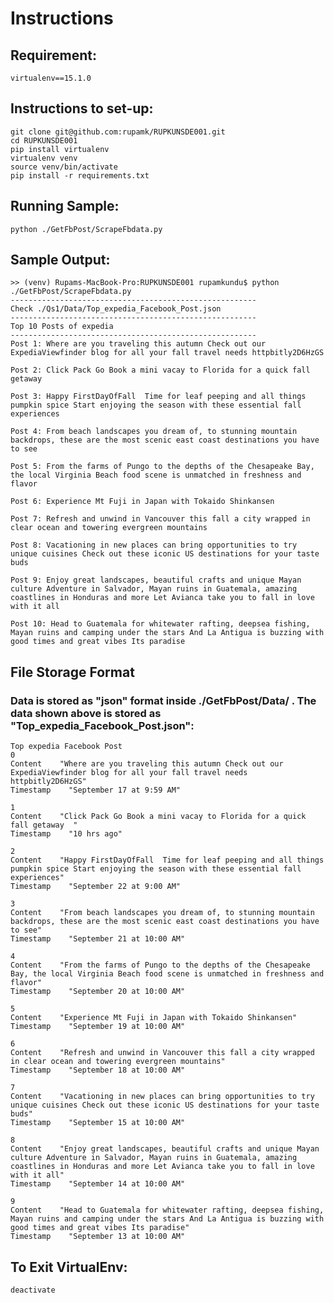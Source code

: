 # Instructions

## Requirement: 
    virtualenv==15.1.0

## Instructions to set-up:
    git clone git@github.com:rupamk/RUPKUNSDE001.git
    cd RUPKUNSDE001
    pip install virtualenv
    virtualenv venv
    source venv/bin/activate
    pip install -r requirements.txt

## Running Sample:

    python ./GetFbPost/ScrapeFbdata.py

## Sample Output:

    >> (venv) Rupams-MacBook-Pro:RUPKUNSDE001 rupamkundu$ python ./GetFbPost/ScrapeFbdata.py
    -------------------------------------------------------
    Check ./Qs1/Data/Top_expedia_Facebook_Post.json
    -------------------------------------------------------
    Top 10 Posts of expedia
    -------------------------------------------------------
    Post 1: Where are you traveling this autumn Check out our ExpediaViewfinder blog for all your fall travel needs httpbitly2D6HzGS

    Post 2: Click Pack Go Book a mini vacay to Florida for a quick fall getaway  

    Post 3: Happy FirstDayOfFall  Time for leaf peeping and all things pumpkin spice Start enjoying the season with these essential fall experiences

    Post 4: From beach landscapes you dream of, to stunning mountain backdrops, these are the most scenic east coast destinations you have to see

    Post 5: From the farms of Pungo to the depths of the Chesapeake Bay, the local Virginia Beach food scene is unmatched in freshness and flavor

    Post 6: Experience Mt Fuji in Japan with Tokaido Shinkansen

    Post 7: Refresh and unwind in Vancouver this fall a city wrapped in clear ocean and towering evergreen mountains

    Post 8: Vacationing in new places can bring opportunities to try unique cuisines Check out these iconic US destinations for your taste buds

    Post 9: Enjoy great landscapes, beautiful crafts and unique Mayan culture Adventure in Salvador, Mayan ruins in Guatemala, amazing coastlines in Honduras and more Let Avianca take you to fall in love with it all

    Post 10: Head to Guatemala for whitewater rafting, deepsea fishing, Mayan ruins and camping under the stars And La Antigua is buzzing with good times and great vibes Its paradise

## File Storage Format

### Data is stored as "json" format inside ./GetFbPost/Data/ . The data shown above is stored as "Top_expedia_Facebook_Post.json":


    Top expedia Facebook Post    
    0    
    Content    "Where are you traveling this autumn Check out our ExpediaViewfinder blog for all your fall travel needs httpbitly2D6HzGS"
    Timestamp    "September 17 at 9:59 AM"

    1    
    Content    "Click Pack Go Book a mini vacay to Florida for a quick fall getaway  "
    Timestamp    "10 hrs ago"
    
    2    
    Content    "Happy FirstDayOfFall  Time for leaf peeping and all things pumpkin spice Start enjoying the season with these essential fall experiences"
    Timestamp    "September 22 at 9:00 AM"

    3    
    Content    "From beach landscapes you dream of, to stunning mountain backdrops, these are the most scenic east coast destinations you have to see"
    Timestamp    "September 21 at 10:00 AM"

    4    
    Content    "From the farms of Pungo to the depths of the Chesapeake Bay, the local Virginia Beach food scene is unmatched in freshness and flavor"
    Timestamp    "September 20 at 10:00 AM"

    5    
    Content    "Experience Mt Fuji in Japan with Tokaido Shinkansen"
    Timestamp    "September 19 at 10:00 AM"

    6    
    Content    "Refresh and unwind in Vancouver this fall a city wrapped in clear ocean and towering evergreen mountains"
    Timestamp    "September 18 at 10:00 AM"

    7    
    Content    "Vacationing in new places can bring opportunities to try unique cuisines Check out these iconic US destinations for your taste buds"
    Timestamp    "September 15 at 10:00 AM"

    8    
    Content    "Enjoy great landscapes, beautiful crafts and unique Mayan culture Adventure in Salvador, Mayan ruins in Guatemala, amazing coastlines in Honduras and more Let Avianca take you to fall in love with it all"
    Timestamp    "September 14 at 10:00 AM"

    9    
    Content    "Head to Guatemala for whitewater rafting, deepsea fishing, Mayan ruins and camping under the stars And La Antigua is buzzing with good times and great vibes Its paradise"
    Timestamp    "September 13 at 10:00 AM"
    
  ## To Exit VirtualEnv:

    deactivate

